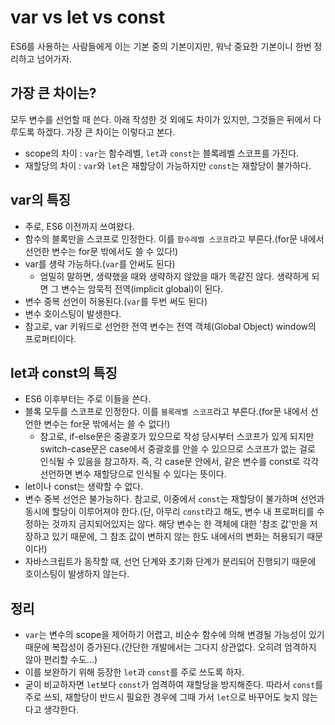 # var vs let vs const
ES6를 사용하는 사람들에게 이는 기본 중의 기본이지만, 워낙 중요한 기본이니 한번 정리하고 넘어가자.

## 가장 큰 차이는?
모두 변수를 선언할 때 쓴다. 아래 작성한 것 외에도 차이가 있지만, 그것들은 뒤에서 다루도록 하겠다. 가장 큰 차이는 이렇다고 본다.
- scope의 차이 : `var`는 함수레벨, `let`과 `const`는 블록레벨 스코프를 가진다.
- 재할당의 차이 : `var`와 `let`은 재할당이 가능하지만 `const`는 재할당이 불가하다.

## var의 특징
- 주로, ES6 이전까지 쓰여왔다.
- 함수의 블록만을 스코프로 인정한다. 이를 `함수레벨 스코프`라고 부른다.(for문 내에서 선언한 변수는 for문 밖에서도 쓸 수 있다!)
- var를 생략 가능하다.(`var`를 안써도 된다)
  * 엄밀히 말하면, 생략했을 때와 생략하지 않았을 때가 똑같진 않다. 생략하게 되면 그 변수는 암묵적 전역(implicit global)이 된다.
- 변수 중복 선언이 허용된다.(`var`를 두번 써도 된다)
- 변수 호이스팅이 발생한다.
- 참고로, var 키워드로 선언한 전역 변수는 전역 객체(Global Object) window의 프로퍼티이다.

## let과 const의 특징
- ES6 이후부터는 주로 이들을 쓴다.
- 블록 모두를 스코프로 인정한다. 이를 `블록레벨 스코프`라고 부른다.(for문 내에서 선언한 변수는 for문 밖에서는 쓸 수 없다!)
  * 참고로, if-else문은 중괄호가 있으므로 작성 당시부터 스코프가 있게 되지만 switch-case문은 case에서 중괄호를 안쓸 수 있으므로 스코프가 없는 걸로 인식될 수 있음을 참고하자. 즉, 각 case문 안에서, 같은 변수를 const로 각각 선언하면 변수 재할당으로 인식될 수 있다는 뜻이다.
- let이나 const는 생략할 수 없다.
- 변수 중복 선언은 불가능하다. 참고로, 이중에서 `const`는 재할당이 불가하며 선언과 동시에 할당이 이루어져야 한다.(단, 아무리 `const`라고 해도, 변수 내 프로퍼티를 수정하는 것까지 금지되어있지는 않다. 해당 변수는 한 객체에 대한 '참조 값'만을 저장하고 있기 때문에, 그 참조 값이 변하지 않는 한도 내에서의 변화는 허용되기 때문이다!)
- 자바스크립트가 동작할 때, 선언 단계와 초기화 단계가 분리되어 진행되기 때문에 호이스팅이 발생하지 않는다.

## 정리
- `var`는 변수의 scope을 제어하기 어렵고, 비순수 함수에 의해 변경될 가능성이 있기 때문에 복잡성이 증가된다.(간단한 개발에서는 그다지 상관없다. 오히려 엄격하지 않아 편리할 수도...)
- 이를 보완하기 위해 등장한 `let`과 `const`를 주로 쓰도록 하자.
- 굳이 비교하자면 `let`보다 `const`가 엄격하여 재할당을 방지해준다. 따라서 `const`를 주로 쓰되, 재할당이 반드시 필요한 경우에 그때 가서 `let`으로 바꾸어도 늦지 않는다고 생각한다.